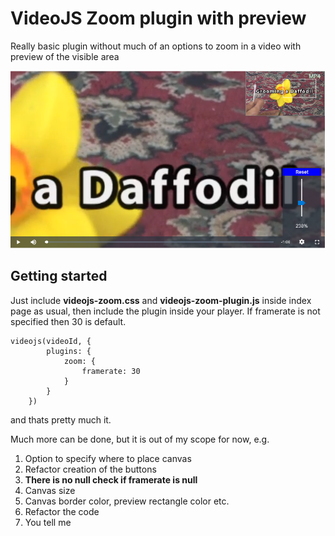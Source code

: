 # VideoJS Zoom plugin with preview

Really basic plugin without much of an options to zoom in a video with preview of the visible area


![Demo](/zoom-preview.png)

## Getting started
Just include **videojs-zoom.css** and **videojs-zoom-plugin.js** inside index page as usual,
then include the plugin inside your player. If framerate is not specified then 30 is default.
```
videojs(videoId, {
        plugins: {
            zoom: {
                framerate: 30
            }
        }
    })
```

and thats pretty much it.

Much more can be done, but it is out of my scope for now, e.g.
1. Option to specify where to place canvas
2. Refactor creation of the buttons
3. **There is no null check if framerate is null**
4. Canvas size
5. Canvas border color, preview rectangle color etc.
6. Refactor the code
7. You tell me

